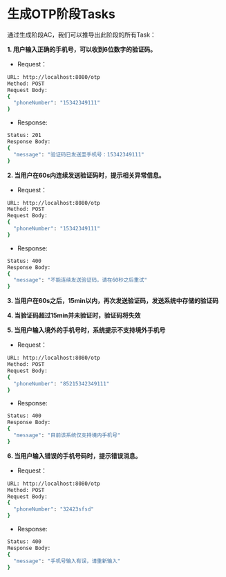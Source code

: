 # 生成OTP阶段Tasks

通过生成阶段AC，我们可以推导出此阶段的所有Task：

**1. 用户输入正确的手机号，可以收到6位数字的验证码。**
* Request：
```bash
URL: http://localhost:8080/otp
Method: POST
Request Body: 
{
  "phoneNumber": "15342349111"
}
```
* Response:
```bash
Status: 201
Response Body: 
{
  "message": "验证码已发送至手机号：15342349111"
}
```

**2. 当用户在60s内连续发送验证码时，提示相关异常信息。**
* Request：
```bash
URL: http://localhost:8080/otp
Method: POST
Request Body: 
{
  "phoneNumber": "15342349111"
}
```
* Response:
```bash
Status: 400
Response Body: 
{
  "message": "不能连续发送验证码，请在60秒之后重试"
}
```

**3. 当用户在60s之后，15min以内，再次发送验证码，发送系统中存储的验证码**

**4. 当验证码超过15min并未验证时，验证码将失效**

**5. 当用户输入境外的手机号时，系统提示不支持境外手机号**
* Request：
```bash
URL: http://localhost:8080/otp
Method: POST
Request Body: 
{
  "phoneNumber": "85215342349111"
}
```
* Response:
```bash
Status: 400
Response Body: 
{
  "message": "目前该系统仅支持境内手机号"
}
```

**6. 当用户输入错误的手机号码时，提示错误消息。**

* Request：
```bash
URL: http://localhost:8080/otp
Method: POST
Request Body: 
{
  "phoneNumber": "32423sfsd"
}
```
* Response:
```bash
Status: 400
Response Body: 
{
  "message": "手机号输入有误，请重新输入"
}
```
